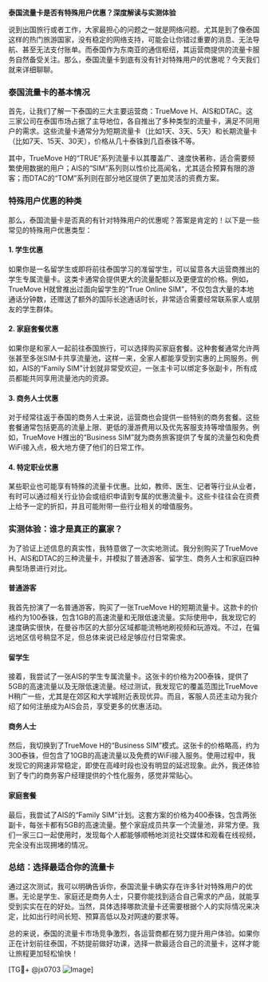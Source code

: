 **泰国流量卡是否有特殊用户优惠？深度解读与实测体验**

说到出国旅行或者工作，大家最担心的问题之一就是网络问题。尤其是到了像泰国这样的热门旅游国家，没有稳定的网络支持，可能会让你错过重要的消息、无法导航、甚至无法支付账单。而泰国作为东南亚的通信枢纽，其运营商提供的流量卡服务自然备受关注。那么，泰国流量卡到底有没有针对特殊用户的优惠呢？今天我们就来详细聊聊。

### 泰国流量卡的基本情况

首先，让我们了解一下泰国的三大主要运营商：TrueMove H、AIS和DTAC。这三家公司在泰国市场占据了主导地位，各自推出了多种类型的流量卡，满足不同用户的需求。这些流量卡通常分为短期流量卡（比如1天、3天、5天）和长期流量卡（比如7天、15天、30天），价格从几十泰铢到几百泰铢不等。

其中，TrueMove H的“TRUE”系列流量卡以其覆盖广、速度快著称，适合需要频繁使用数据的用户；AIS的“SIM”系列则以性价比高闻名，尤其适合预算有限的游客；而DTAC的“TOM”系列则在部分地区提供了更加灵活的资费方案。

### 特殊用户优惠的种类

那么，泰国流量卡是否真的有针对特殊用户的优惠呢？答案是肯定的！以下是一些常见的特殊用户优惠类型：

#### 1. **学生优惠**
如果你是一名留学生或即将前往泰国学习的准留学生，可以留意各大运营商推出的学生专属流量卡。这类卡通常会提供更大的流量配额以及更便宜的价格。例如，TrueMove H就曾推出过面向留学生的“True Online SIM”，不仅包含大量的本地通话分钟数，还赠送了额外的国际长途通话时长，非常适合需要经常联系家人或朋友的学生群体。

#### 2. **家庭套餐优惠**
如果你是和家人一起前往泰国旅行，可以选择购买家庭套餐。这种套餐通常允许两张甚至多张SIM卡共享流量池，这样一来，全家人都能享受到实惠的上网服务。例如，AIS的“Family SIM”计划就非常受欢迎，一张主卡可以绑定多张副卡，所有成员都能共同享用流量池内的资源。

#### 3. **商务人士优惠**
对于经常往返于泰国的商务人士来说，运营商也会提供一些特别的商务套餐。这些套餐通常包括更高的流量上限、更低的漫游费用以及优先客服支持等增值服务。例如，TrueMove H推出的“Business SIM”就为商务旅客提供了专属的流量包和免费WiFi接入点，极大地方便了他们的日常工作。

#### 4. **特定职业优惠**
某些职业也可能享有特殊的流量卡优惠。比如，教师、医生、记者等行业从业者，有时可以通过相关行业协会或组织申请到专属的优惠流量卡。这些卡往往会在资费上给予一定的折扣，并且可能附带一些行业相关的增值服务。

### 实测体验：谁才是真正的赢家？

为了验证上述信息的真实性，我特意做了一次实地测试。我分别购买了TrueMove H、AIS和DTAC的三种流量卡，并模拟了普通游客、留学生、商务人士和家庭四种典型场景进行对比。

#### 普通游客
我首先扮演了一名普通游客，购买了一张TrueMove H的短期流量卡。这款卡的价格约为100泰铢，包含1GB的高速流量和无限低速流量。实际使用中，我发现它的速度确实很快，在曼谷市区的大部分区域都能流畅地刷视频和玩游戏。不过，在偏远地区信号稍显不足，但总体来说已经足够应付日常需求。

#### 留学生
接着，我尝试了一张AIS的学生专属流量卡。这张卡的价格为200泰铢，提供了5GB的高速流量以及无限低速流量。经过测试，我发现它的覆盖范围比TrueMove H稍广一些，尤其是在郊区和大学城附近表现优异。而且，客服人员还主动为我介绍了如何注册成为AIS会员，享受更多的优惠活动。

#### 商务人士
然后，我切换到了TrueMove H的“Business SIM”模式。这张卡的价格略高，约为300泰铢，但包含了10GB的高速流量以及免费的WiFi接入服务。使用过程中，我发现它的网速非常稳定，即使在高峰时段也没有明显的延迟现象。此外，我还体验到了专门的商务客户经理提供的个性化服务，感觉非常贴心。

#### 家庭套餐
最后，我尝试了AIS的“Family SIM”计划。这套方案的价格为400泰铢，包含两张副卡，每张卡都有5GB的高速流量。整个家庭成员共享一个流量池，非常方便。我们一家三口一起使用时，发现每个人都能够顺畅地浏览社交媒体和观看在线视频，完全没有出现拥堵的情况。

### 总结：选择最适合你的流量卡

通过这次测试，我可以明确告诉你，泰国流量卡确实存在许多针对特殊用户的优惠。无论是学生、家庭还是商务人士，只要你能找到适合自己需求的产品，就能享受到实实在在的好处。当然，具体选择哪款流量卡还需要根据个人的实际情况来决定，比如出行时间长短、预算高低以及对网速的要求等。

总的来说，泰国的流量卡市场竞争激烈，各运营商都在努力提升用户体验。如果你正在计划前往泰国，不妨提前做好功课，选择一款最适合自己的流量卡，这样才能让旅程更加轻松愉快！

[TG💪+ @jx0703 ![Image](https://github.com/user-attachments/assets/dbca1d08-cadb-493c-b0ec-ad6f7a83f270)]